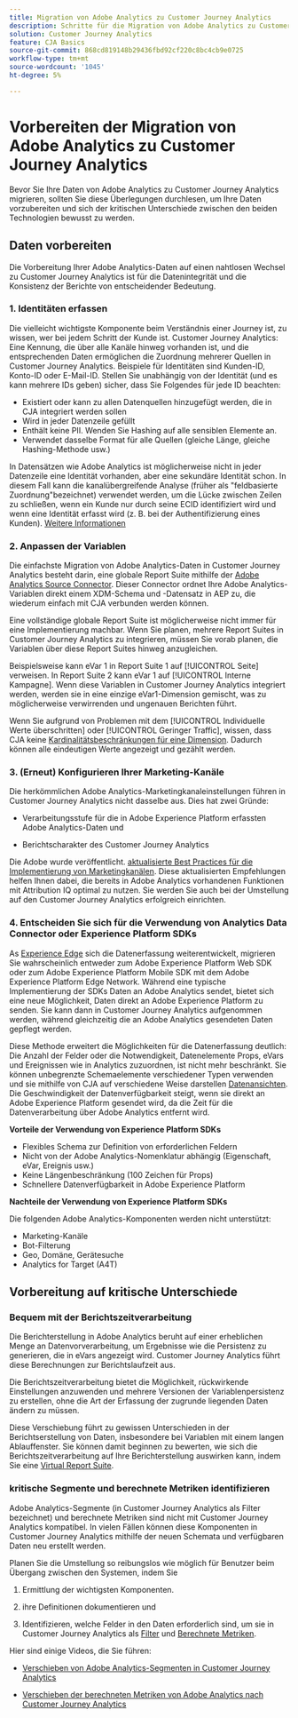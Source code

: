 ```yaml
---
title: Migration von Adobe Analytics zu Customer Journey Analytics
description: Schritte für die Migration von Adobe Analytics zu Customer Journey Analytics
solution: Customer Journey Analytics
feature: CJA Basics
source-git-commit: 868cd819148b29436fbd92cf220c8bc4cb9e0725
workflow-type: tm+mt
source-wordcount: '1045'
ht-degree: 5%

---
```



# Vorbereiten der Migration von Adobe Analytics zu Customer Journey Analytics

Bevor Sie Ihre Daten von Adobe Analytics zu Customer Journey Analytics migrieren, sollten Sie diese Überlegungen durchlesen, um Ihre Daten vorzubereiten und sich der kritischen Unterschiede zwischen den beiden Technologien bewusst zu werden.

## Daten vorbereiten

Die Vorbereitung Ihrer Adobe Analytics-Daten auf einen nahtlosen Wechsel zu Customer Journey Analytics ist für die Datenintegrität und die Konsistenz der Berichte von entscheidender Bedeutung.

### 1. Identitäten erfassen

Die vielleicht wichtigste Komponente beim Verständnis einer Journey ist, zu wissen, wer bei jedem Schritt der Kunde ist. Customer Journey Analytics: Eine Kennung, die über alle Kanäle hinweg vorhanden ist, und die entsprechenden Daten ermöglichen die Zuordnung mehrerer Quellen in Customer Journey Analytics.
Beispiele für Identitäten sind Kunden-ID, Konto-ID oder E-Mail-ID. Stellen Sie unabhängig von der Identität (und es kann mehrere IDs geben) sicher, dass Sie Folgendes für jede ID beachten:

* Existiert oder kann zu allen Datenquellen hinzugefügt werden, die in CJA integriert werden sollen
* Wird in jeder Datenzeile gefüllt
* Enthält keine PII. Wenden Sie Hashing auf alle sensiblen Elemente an.
* Verwendet dasselbe Format für alle Quellen (gleiche Länge, gleiche Hashing-Methode usw.)

In Datensätzen wie Adobe Analytics ist möglicherweise nicht in jeder Datenzeile eine Identität vorhanden, aber eine sekundäre Identität schon. In diesem Fall kann die kanalübergreifende Analyse (früher als &quot;feldbasierte Zuordnung&quot;bezeichnet) verwendet werden, um die Lücke zwischen Zeilen zu schließen, wenn ein Kunde nur durch seine ECID identifiziert wird und wenn eine Identität erfasst wird (z. B. bei der Authentifizierung eines Kunden). [Weitere Informationen](https://experienceleague.adobe.com/docs/analytics-platform/using/cja-connections/cca/overview.html?lang=de)

### 2. Anpassen der Variablen

Die einfachste Migration von Adobe Analytics-Daten in Customer Journey Analytics besteht darin, eine globale Report Suite mithilfe der [Adobe Analytics Source Connector](https://experienceleague.adobe.com/docs/experience-platform/sources/ui-tutorials/create/adobe-applications/analytics.html?lang=de). Dieser Connector ordnet Ihre Adobe Analytics-Variablen direkt einem XDM-Schema und -Datensatz in AEP zu, die wiederum einfach mit CJA verbunden werden können.

Eine vollständige globale Report Suite ist möglicherweise nicht immer für eine Implementierung machbar. Wenn Sie planen, mehrere Report Suites in Customer Journey Analytics zu integrieren, müssen Sie vorab planen, die Variablen über diese Report Suites hinweg anzugleichen.

Beispielsweise kann eVar 1 in Report Suite 1 auf [!UICONTROL Seite] verweisen. In Report Suite 2 kann eVar 1 auf [!UICONTROL Interne Kampagne]. Wenn diese Variablen in Customer Journey Analytics integriert werden, werden sie in eine einzige eVar1-Dimension gemischt, was zu möglicherweise verwirrenden und ungenauen Berichten führt.

Wenn Sie aufgrund von Problemen mit dem [!UICONTROL Individuelle Werte überschritten] oder [!UICONTROL Geringer Traffic], wissen, dass CJA keine [Kardinalitätsbeschränkungen für eine Dimension](/help/components/dimensions/high-cardinality.md). Dadurch können alle eindeutigen Werte angezeigt und gezählt werden.

### 3. (Erneut) Konfigurieren Ihrer Marketing-Kanäle

Die herkömmlichen Adobe Analytics-Marketingkanaleinstellungen führen in Customer Journey Analytics nicht dasselbe aus. Dies hat zwei Gründe:

* Verarbeitungsstufe für die in Adobe Experience Platform erfassten Adobe Analytics-Daten und

* Berichtscharakter des Customer Journey Analytics

Die Adobe wurde veröffentlicht. [aktualisierte Best Practices für die Implementierung von Marketingkanälen](https://experienceleague.adobe.com/docs/analytics/components/marketing-channels/mchannel-best-practices.html?lang=en). Diese aktualisierten Empfehlungen helfen Ihnen dabei, die bereits in Adobe Analytics vorhandenen Funktionen mit Attribution IQ optimal zu nutzen. Sie werden Sie auch bei der Umstellung auf den Customer Journey Analytics erfolgreich einrichten.

### 4. Entscheiden Sie sich für die Verwendung von Analytics Data Connector oder Experience Platform SDKs

As [Experience Edge](https://experienceleague.adobe.com/docs/experience-platform/edge/home.html?lang=de) sich die Datenerfassung weiterentwickelt, migrieren Sie wahrscheinlich entweder zum Adobe Experience Platform Web SDK oder zum Adobe Experience Platform Mobile SDK mit dem Adobe Experience Platform Edge Network. Während eine typische Implementierung der SDKs Daten an Adobe Analytics sendet, bietet sich eine neue Möglichkeit, Daten direkt an Adobe Experience Platform zu senden. Sie kann dann in Customer Journey Analytics aufgenommen werden, während gleichzeitig die an Adobe Analytics gesendeten Daten gepflegt werden.

Diese Methode erweitert die Möglichkeiten für die Datenerfassung deutlich: Die Anzahl der Felder oder die Notwendigkeit, Datenelemente Props, eVars und Ereignissen wie in Analytics zuzuordnen, ist nicht mehr beschränkt. Sie können unbegrenzte Schemaelemente verschiedener Typen verwenden und sie mithilfe von CJA auf verschiedene Weise darstellen [Datenansichten](/help/data-views/data-views.md). Die Geschwindigkeit der Datenverfügbarkeit steigt, wenn sie direkt an Adobe Experience Platform gesendet wird, da die Zeit für die Datenverarbeitung über Adobe Analytics entfernt wird.

**Vorteile der Verwendung von Experience Platform SDKs**

* Flexibles Schema zur Definition von erforderlichen Feldern
* Nicht von der Adobe Analytics-Nomenklatur abhängig (Eigenschaft, eVar, Ereignis usw.)
* Keine Längenbeschränkung (100 Zeichen für Props)
* Schnellere Datenverfügbarkeit in Adobe Experience Platform

**Nachteile der Verwendung von Experience Platform SDKs**

Die folgenden Adobe Analytics-Komponenten werden nicht unterstützt:

* Marketing-Kanäle
* Bot-Filterung
* Geo, Domäne, Gerätesuche
* Analytics for Target (A4T)

## Vorbereitung auf kritische Unterschiede

### Bequem mit der Berichtszeitverarbeitung

Die Berichterstellung in Adobe Analytics beruht auf einer erheblichen Menge an Datenvorverarbeitung, um Ergebnisse wie die Persistenz zu generieren, die in eVars angezeigt wird. Customer Journey Analytics führt diese Berechnungen zur Berichtslaufzeit aus.

Die Berichtszeitverarbeitung bietet die Möglichkeit, rückwirkende Einstellungen anzuwenden und mehrere Versionen der Variablenpersistenz zu erstellen, ohne die Art der Erfassung der zugrunde liegenden Daten ändern zu müssen.

Diese Verschiebung führt zu gewissen Unterschieden in der Berichtserstellung von Daten, insbesondere bei Variablen mit einem langen Ablauffenster. Sie können damit beginnen zu bewerten, wie sich die Berichtszeitverarbeitung auf Ihre Berichterstellung auswirken kann, indem Sie eine [Virtual Report Suite](https://experienceleague.adobe.com/docs/analytics/components/virtual-report-suites/vrs-report-time-processing.html).

### kritische Segmente und berechnete Metriken identifizieren

Adobe Analytics-Segmente (in Customer Journey Analytics als Filter bezeichnet) und berechnete Metriken sind nicht mit Customer Journey Analytics kompatibel. In vielen Fällen können diese Komponenten in Customer Journey Analytics mithilfe der neuen Schemata und verfügbaren Daten neu erstellt werden.

Planen Sie die Umstellung so reibungslos wie möglich für Benutzer beim Übergang zwischen den Systemen, indem Sie

1. Ermittlung der wichtigsten Komponenten.

1. ihre Definitionen dokumentieren und

1. Identifizieren, welche Felder in den Daten erforderlich sind, um sie in Customer Journey Analytics als [Filter](/help/components/filters/filters-overview.md) und [Berechnete Metriken](/help/components/calc-metrics/calc-metr-overview.md).

Hier sind einige Videos, die Sie führen:

* [Verschieben von Adobe Analytics-Segmenten in Customer Journey Analytics](https://experienceleague.adobe.com/docs/customer-journey-analytics-learn/tutorials/moving-adobe-analytics-segments-to-customer-journey-analytics.html?lang=en)

* [Verschieben der berechneten Metriken von Adobe Analytics nach Customer Journey Analytics](https://experienceleague.adobe.com/docs/customer-journey-analytics-learn/tutorials/moving-your-calculated-metrics-from-adobe-analytics-to-customer-journey-analytics.html?lang=en)
